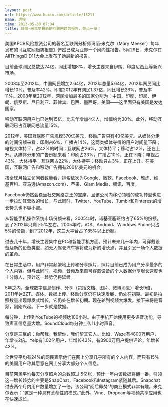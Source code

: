 ```yaml
---
layout: post
url: https://www.huxiu.com/article/15211
name: 虎嗅
time: 2013-05-30 07:34
title: 玛丽·米克尔最新的互联网趋势报告，亮点一览！
---
```

美国KPCB风险投资公司的著名互联网分析师玛丽·米克尔（Mary Meeker）每年发布的《互联网趋势报告》俨然已成为业界一个风向性报告。5月29日，米克尔在AllThingsD D11大会上发布了她最新的报告。

目前全球网民总数达24亿，同比增加8%，增长主要来自伊朗、印度尼西亚等新兴市场。

2008年至2012年，中国网民增加2.64亿，2012年总量5.64亿，2012年网民同比增长10%，普及率42%。印度2012年有网民1.37亿，同比增长26%，普及率11%。2008年至2012年，网民增加最多的国家分别为：中国、印度、印尼、伊朗、俄罗斯、尼日利亚、菲律宾、巴西、墨西哥，美国——这里面只有美国是发达国家。

移动互联网用户也已达到15亿，比去年增加4亿人，增幅约为30%。此外，移动互联网已占互联网总流量15%。

2012年，美国互联网广告规模370亿美元，移动广告只有40亿美元。从媒体分走的时间份额来看：印刷占6%，广播占14%，这两类媒体夺得的用户时间量下降；电视大体持平，占42%的时间；互联网占26%，大体持平；移动占12%，还在上升。从媒体分走的广告份额来看：印刷占23%，广播占10%，正在下降；电视占43%，大体持平；互联网占22%，大体持平；移动只占3%，正在上升。在美国，互联网广告和移动广告拥有200亿美元的机会。

按全球月独立访问者数量看，排名依次为Google、微软、Facebook、雅虎、维基百科、亚马逊(Amazon.com）、苹果、Glam Media、腾讯、百度。

Facebook仍然会稳坐社交网络之王的宝座，且该公司向移动领域的成功转型也进一步拉动其营收的增长。与此同时，Twitter、YouTube、Tumblr和Pinterest的增长势头也不容小觑。

从智能手机操作系统市场份额来看，2005年时，诺基亚塞班约占了65%的份额，到了2012年只剩下5%左右。2005年时，iOS、Android、Windows Phone只占5%的份额，到了2012年，这三大平台占了85%以上份额。

过去几十年，增长主要集中在PC和智能手机方面。预计未来几十年内，可穿戴设备及新的设备类型，如无人驾驶汽车等将成为新的增长点，并且引发一场个人数据的革命。

在日常生活中，用户非常频繁地上传和分享照片，照片目前已成为用户分享最多的个人内容。但与此同时，视频、音频及来自可穿戴设备的个人数据分享增长速度也十分惊人，预计这一趋势仍将延续。

5年之内，全球数字信息创作、分享（包括文档、图片、微博消息）增长9倍，2011年达2ZT。媒体、数据上传、移动分享仍在快速发展，仍处在初期。最初是拍照数量出现爆发式增长，它仍处在增长初期。现在轮到视频大爆发。接下来将是音频，刚刚兴起。下一步就是数据。

每分钟，上传到YouTube的视频达100小时。由于手机开始使用更多语音功能，导致声音信息量大增。SoundCloud每分钟上传11小时声音。

分享是三赢的：你帮我，我帮你，我们帮其它人。比如，Waze有4800万用户，年增长2倍。Yelp有1.02亿用户，年增长43%，有3900万用户提供评论，年增长42%。

全世界平均有24%的网民表示他们在网上分享几乎所有的个人内容，而只有15%的美国用户称其愿意在网上分享大部分个人信息。

目前网民平均每天分享照片的总数超过 5亿张，预计一年内该数据将翻一番。引领这一增长趋势的主要是SnapChat，Facebook和Instagram紧随其后。Snapchat过去两个月内用户数量增加了一倍，该公司“阅后即焚”的商业模式非常有趣。米克尔表示：“这是一种具有革命性的模式。”此外，Vine、Dropcam等视频共享应用也在快速成长。

